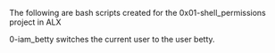 The following are bash scripts created for the 0x01-shell_permissions project in ALX

0-iam_betty switches the current user to the user betty.
